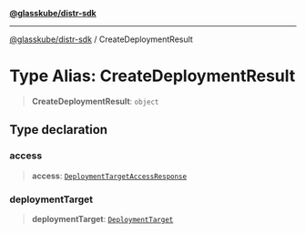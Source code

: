 [**@glasskube/distr-sdk**](../README.md)

---

[@glasskube/distr-sdk](../README.md) / CreateDeploymentResult

# Type Alias: CreateDeploymentResult

> **CreateDeploymentResult**: `object`

## Type declaration

### access

> **access**: [`DeploymentTargetAccessResponse`](../interfaces/DeploymentTargetAccessResponse.md)

### deploymentTarget

> **deploymentTarget**: [`DeploymentTarget`](../interfaces/DeploymentTarget.md)
